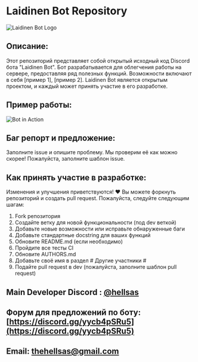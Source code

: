 # Laidinen Bot Repository

![Laidinen Bot Logo](https://github.com/Laidfinland-Team/Laidinen-Bot/blob/master/otherfile/Bot_ava.png)

## Описание:
Этот репозиторий представляет собой открытый исходный код Discord бота "Laidinen Bot". Бот разрабатывается для облегчения работы на сервере, предоставляя ряд полезных функций. Возможности включают в себя [пример 1], [пример 2]. Laidinen Bot является открытым проектом, и каждый может принять участие в его разработке.

## Пример работы:
![Bot in Action](path/to/example/gif)

## Баг репорт и предложение:
Заполните issue и опишите проблему. Мы проверим её как можно скорее! Пожалуйста, заполните шаблон issue.

## Как принять участие в разработке:
Изменения и улучшения приветствуются! ❤️ Вы можете форкнуть репозиторий и создать pull request. Пожалуйста, следуйте следующим шагам:
1. Fork репозитория
2. Создайте ветку для новой функциональности (под dev веткой)
3. Добавьте новые возможности или исправьте обнаруженные баги
4. Добавьте стандартные docstring для ваших функций
5. Обновите README.md (если необходимо)
6. Пройдите все тесты CI
7. Обновите AUTHORS.md
8. Добавьте своё имя в раздел # Другие участники #
9. Подайте pull request в dev (пожалуйста, заполните шаблон pull request)

## Main Developer Discord : [@hellsas](https://discord.com/users/hellsas)

## Форум для предложений по боту: [https://discord.gg/yycb4pSRu5](https://discord.gg/yycb4pSRu5)

## Email: [thehellsas@gmail.com](mailto:thehellsas@gmail.com)
